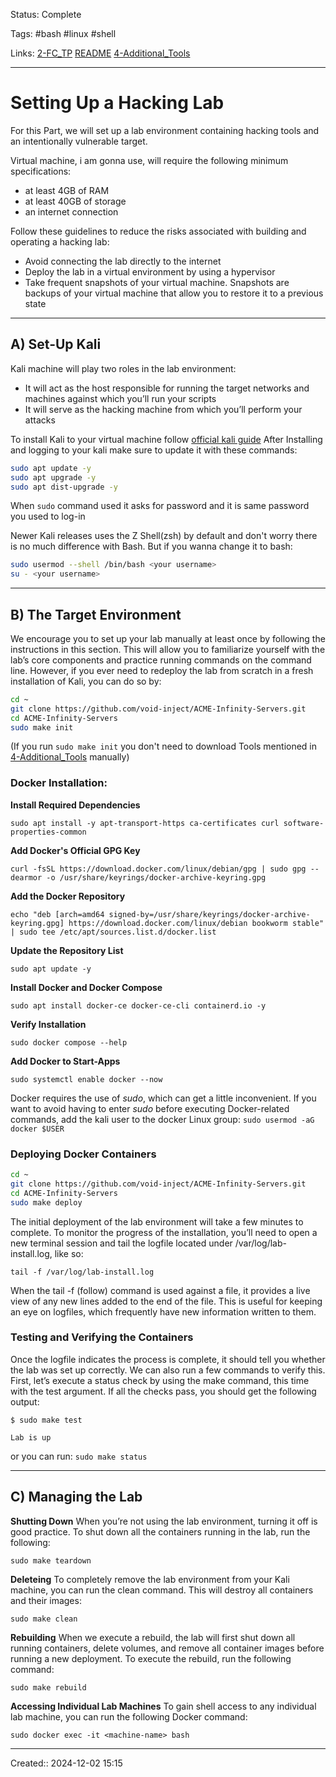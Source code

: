 Status: Complete

Tags: #bash #linux #shell 

Links: [2-FC_TP](2-FC_TP.md) [README](README.md) [4-Additional_Tools](4-Additional_Tools.md)
___

# Setting Up a Hacking Lab
For this Part, we will set up a lab environment containing hacking tools and an intentionally vulnerable target.

Virtual machine, i am gonna use, will require the following minimum specifications: 
- at least 4GB of RAM
- at least 40GB of storage 
- an internet connection

Follow these guidelines to reduce the risks associated with building and
operating a hacking lab:
- Avoid connecting the lab directly to the internet
- Deploy the lab in a virtual environment by using a hypervisor
- Take frequent snapshots of your virtual machine. Snapshots are backups of your virtual machine that allow you to restore it to a previous state
---
## A) Set-Up Kali
Kali machine will play two roles in the lab environment: 
- It will act as the host responsible for running the target networks and machines against which you’ll run your scripts
- It will serve as the hacking machine from which you’ll perform your attacks

To install Kali to your virtual machine follow [official kali guide](https://www.kali.org/docs/installation/)
After Installing and logging to your kali make sure to update it with these commands:
```bash
sudo apt update -y
sudo apt upgrade -y
sudo apt dist-upgrade -y
```
When `sudo` command used it asks for password and it is same password you used to log-in

Newer Kali releases uses the Z Shell(zsh) by default and don't worry there is no much difference with Bash. But if you wanna change it to bash:
```bash
sudo usermod --shell /bin/bash <your username>
su - <your username>
```

---

## B) The Target Environment
We encourage you to set up your lab manually at least once by following the instructions in this section. This will allow you to familiarize yourself with the lab’s core components and practice running commands on the command line. However, if you ever need to redeploy the lab from scratch in a fresh installation of Kali, you can do so by:
```bash
cd ~
git clone https://github.com/void-inject/ACME-Infinity-Servers.git
cd ACME-Infinity-Servers
sudo make init
```
(If you run `sudo make init` you don't need to download Tools mentioned in [4-Additional_Tools](4-Additional_Tools.md) manually)
### Docker Installation:
**Install Required Dependencies**

`sudo apt install -y apt-transport-https ca-certificates curl software-properties-common`

**Add Docker's Official GPG Key**

`curl -fsSL https://download.docker.com/linux/debian/gpg | sudo gpg --dearmor -o /usr/share/keyrings/docker-archive-keyring.gpg`

**Add the Docker Repository**

`echo "deb [arch=amd64 signed-by=/usr/share/keyrings/docker-archive-keyring.gpg] https://download.docker.com/linux/debian bookworm stable" | sudo tee /etc/apt/sources.list.d/docker.list`

**Update the Repository List**

`sudo apt update -y`

**Install Docker and Docker Compose** 

`sudo apt install docker-ce docker-ce-cli containerd.io -y`

**Verify Installation**

`sudo docker compose --help`

**Add Docker to Start-Apps**

`sudo systemctl enable docker --now`

Docker requires the use of _sudo_, which can get a little inconvenient. If you want to avoid having to enter _sudo_ before executing Docker-related commands, add the kali user to the docker Linux group:
`sudo usermod -aG docker $USER`

### Deploying Docker Containers
```bash
cd ~
git clone https://github.com/void-inject/ACME-Infinity-Servers.git
cd ACME-Infinity-Servers
sudo make deploy
```

The initial deployment of the lab environment will take a few minutes to complete. To monitor the progress of the installation, you’ll need to open a new terminal session and tail the logfile located under /var/log/​ lab-install.log, like so:

`tail -f /var/log/lab-install.log`

When the tail -f (follow) command is used against a file, it provides a live view of any new lines added to the end of the file. This is useful for keeping an eye on logfiles, which frequently have new information written to them.
### Testing and Verifying the Containers
Once the logfile indicates the process is complete, it should tell you whether the lab was set up correctly. We can also run a few commands to verify this. First, let’s execute a status check by using the make command, this time with the test argument. If all the checks pass, you should get the following output:

`$ sudo make test`

`Lab is up`

or you can run: `sudo make status`

---
## C) Managing the Lab
**Shutting Down**
When you’re not using the lab environment, turning it off is good practice. 
To shut down all the containers running in the lab, run the following:

`sudo make teardown`

**Deleteing**
To completely remove the lab environment from your Kali machine, you can run the clean command. This will destroy all containers and their images:

`sudo make clean`

**Rebuilding**
When we execute a rebuild, the lab will first shut down all running containers, delete volumes, and remove all container images before running a new deployment. To execute the rebuild, run the following command:

`sudo make rebuild`

**Accessing Individual Lab Machines**
To gain shell access to any individual lab machine, you can run the following Docker command:

`sudo docker exec -it <machine-name> bash`
___

Created:: 2024-12-02 15:15